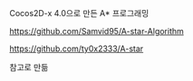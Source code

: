 Cocos2D-x 4.0으로 만든 A* 프로그래밍

https://github.com/Samvid95/A-star-Algorithm

https://github.com/ty0x2333/A-star

참고로 만듦
